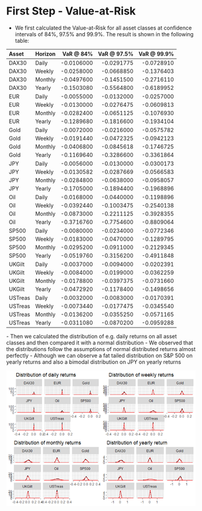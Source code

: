 # First Step - Value-at-Risk

-   We first calculated the Value-at-Risk for all asset classes at confidence intervals of 84%, 97.5% and 99.9%. The result is shown in the following table:

<table class="table" style="margin-left: auto; margin-right: auto;">
<thead>
<tr>
<th style="text-align:left;">
Asset
</th>
<th style="text-align:left;">
Horizon
</th>
<th style="text-align:right;">
VaR @ 84%
</th>
<th style="text-align:right;">
VaR @ 97.5%
</th>
<th style="text-align:right;">
VaR @ 99.9%
</th>
</tr>
</thead>
<tbody>
<tr>
<td style="text-align:left;">
DAX30
</td>
<td style="text-align:left;">
Daily
</td>
<td style="text-align:right;">
-0.0106000
</td>
<td style="text-align:right;">
-0.0291775
</td>
<td style="text-align:right;">
-0.0728910
</td>
</tr>
<tr>
<td style="text-align:left;">
DAX30
</td>
<td style="text-align:left;">
Weekly
</td>
<td style="text-align:right;">
-0.0258000
</td>
<td style="text-align:right;">
-0.0668850
</td>
<td style="text-align:right;">
-0.1376403
</td>
</tr>
<tr>
<td style="text-align:left;">
DAX30
</td>
<td style="text-align:left;">
Monthly
</td>
<td style="text-align:right;">
-0.0497600
</td>
<td style="text-align:right;">
-0.1451500
</td>
<td style="text-align:right;">
-0.2716110
</td>
</tr>
<tr>
<td style="text-align:left;">
DAX30
</td>
<td style="text-align:left;">
Yearly
</td>
<td style="text-align:right;">
-0.1503080
</td>
<td style="text-align:right;">
-0.5564800
</td>
<td style="text-align:right;">
-0.6189952
</td>
</tr>
<tr>
<td style="text-align:left;">
EUR
</td>
<td style="text-align:left;">
Daily
</td>
<td style="text-align:right;">
-0.0055000
</td>
<td style="text-align:right;">
-0.0132000
</td>
<td style="text-align:right;">
-0.0257000
</td>
</tr>
<tr>
<td style="text-align:left;">
EUR
</td>
<td style="text-align:left;">
Weekly
</td>
<td style="text-align:right;">
-0.0130000
</td>
<td style="text-align:right;">
-0.0276475
</td>
<td style="text-align:right;">
-0.0609813
</td>
</tr>
<tr>
<td style="text-align:left;">
EUR
</td>
<td style="text-align:left;">
Monthly
</td>
<td style="text-align:right;">
-0.0282400
</td>
<td style="text-align:right;">
-0.0651125
</td>
<td style="text-align:right;">
-0.1076930
</td>
</tr>
<tr>
<td style="text-align:left;">
EUR
</td>
<td style="text-align:left;">
Yearly
</td>
<td style="text-align:right;">
-0.1289680
</td>
<td style="text-align:right;">
-0.1816600
</td>
<td style="text-align:right;">
-0.1934104
</td>
</tr>
<tr>
<td style="text-align:left;">
Gold
</td>
<td style="text-align:left;">
Daily
</td>
<td style="text-align:right;">
-0.0072000
</td>
<td style="text-align:right;">
-0.0216000
</td>
<td style="text-align:right;">
-0.0575782
</td>
</tr>
<tr>
<td style="text-align:left;">
Gold
</td>
<td style="text-align:left;">
Weekly
</td>
<td style="text-align:right;">
-0.0191440
</td>
<td style="text-align:right;">
-0.0472325
</td>
<td style="text-align:right;">
-0.0942123
</td>
</tr>
<tr>
<td style="text-align:left;">
Gold
</td>
<td style="text-align:left;">
Monthly
</td>
<td style="text-align:right;">
-0.0406800
</td>
<td style="text-align:right;">
-0.0845618
</td>
<td style="text-align:right;">
-0.1746725
</td>
</tr>
<tr>
<td style="text-align:left;">
Gold
</td>
<td style="text-align:left;">
Yearly
</td>
<td style="text-align:right;">
-0.1169640
</td>
<td style="text-align:right;">
-0.3286600
</td>
<td style="text-align:right;">
-0.3361864
</td>
</tr>
<tr>
<td style="text-align:left;">
JPY
</td>
<td style="text-align:left;">
Daily
</td>
<td style="text-align:right;">
-0.0056000
</td>
<td style="text-align:right;">
-0.0130000
</td>
<td style="text-align:right;">
-0.0300173
</td>
</tr>
<tr>
<td style="text-align:left;">
JPY
</td>
<td style="text-align:left;">
Weekly
</td>
<td style="text-align:right;">
-0.0130582
</td>
<td style="text-align:right;">
-0.0287669
</td>
<td style="text-align:right;">
-0.0566583
</td>
</tr>
<tr>
<td style="text-align:left;">
JPY
</td>
<td style="text-align:left;">
Monthly
</td>
<td style="text-align:right;">
-0.0284800
</td>
<td style="text-align:right;">
-0.0638000
</td>
<td style="text-align:right;">
-0.0958057
</td>
</tr>
<tr>
<td style="text-align:left;">
JPY
</td>
<td style="text-align:left;">
Yearly
</td>
<td style="text-align:right;">
-0.1705000
</td>
<td style="text-align:right;">
-0.1894400
</td>
<td style="text-align:right;">
-0.1968896
</td>
</tr>
<tr>
<td style="text-align:left;">
Oil
</td>
<td style="text-align:left;">
Daily
</td>
<td style="text-align:right;">
-0.0168000
</td>
<td style="text-align:right;">
-0.0440000
</td>
<td style="text-align:right;">
-0.1198896
</td>
</tr>
<tr>
<td style="text-align:left;">
Oil
</td>
<td style="text-align:left;">
Weekly
</td>
<td style="text-align:right;">
-0.0392440
</td>
<td style="text-align:right;">
-0.1003475
</td>
<td style="text-align:right;">
-0.2540138
</td>
</tr>
<tr>
<td style="text-align:left;">
Oil
</td>
<td style="text-align:left;">
Monthly
</td>
<td style="text-align:right;">
-0.0873000
</td>
<td style="text-align:right;">
-0.2211125
</td>
<td style="text-align:right;">
-0.3928355
</td>
</tr>
<tr>
<td style="text-align:left;">
Oil
</td>
<td style="text-align:left;">
Yearly
</td>
<td style="text-align:right;">
-0.3716760
</td>
<td style="text-align:right;">
-0.7754600
</td>
<td style="text-align:right;">
-0.8809064
</td>
</tr>
<tr>
<td style="text-align:left;">
SP500
</td>
<td style="text-align:left;">
Daily
</td>
<td style="text-align:right;">
-0.0080000
</td>
<td style="text-align:right;">
-0.0234000
</td>
<td style="text-align:right;">
-0.0772346
</td>
</tr>
<tr>
<td style="text-align:left;">
SP500
</td>
<td style="text-align:left;">
Weekly
</td>
<td style="text-align:right;">
-0.0183000
</td>
<td style="text-align:right;">
-0.0470000
</td>
<td style="text-align:right;">
-0.1289795
</td>
</tr>
<tr>
<td style="text-align:left;">
SP500
</td>
<td style="text-align:left;">
Monthly
</td>
<td style="text-align:right;">
-0.0295200
</td>
<td style="text-align:right;">
-0.0911000
</td>
<td style="text-align:right;">
-0.2129345
</td>
</tr>
<tr>
<td style="text-align:left;">
SP500
</td>
<td style="text-align:left;">
Yearly
</td>
<td style="text-align:right;">
-0.0519760
</td>
<td style="text-align:right;">
-0.3156200
</td>
<td style="text-align:right;">
-0.4911848
</td>
</tr>
<tr>
<td style="text-align:left;">
UKGilt
</td>
<td style="text-align:left;">
Daily
</td>
<td style="text-align:right;">
-0.0037000
</td>
<td style="text-align:right;">
-0.0094000
</td>
<td style="text-align:right;">
-0.0202391
</td>
</tr>
<tr>
<td style="text-align:left;">
UKGilt
</td>
<td style="text-align:left;">
Weekly
</td>
<td style="text-align:right;">
-0.0084000
</td>
<td style="text-align:right;">
-0.0199000
</td>
<td style="text-align:right;">
-0.0362259
</td>
</tr>
<tr>
<td style="text-align:left;">
UKGilt
</td>
<td style="text-align:left;">
Monthly
</td>
<td style="text-align:right;">
-0.0178800
</td>
<td style="text-align:right;">
-0.0397375
</td>
<td style="text-align:right;">
-0.0731660
</td>
</tr>
<tr>
<td style="text-align:left;">
UKGilt
</td>
<td style="text-align:left;">
Yearly
</td>
<td style="text-align:right;">
-0.0472920
</td>
<td style="text-align:right;">
-0.1178400
</td>
<td style="text-align:right;">
-0.1498656
</td>
</tr>
<tr>
<td style="text-align:left;">
USTreas
</td>
<td style="text-align:left;">
Daily
</td>
<td style="text-align:right;">
-0.0032000
</td>
<td style="text-align:right;">
-0.0083000
</td>
<td style="text-align:right;">
-0.0170391
</td>
</tr>
<tr>
<td style="text-align:left;">
USTreas
</td>
<td style="text-align:left;">
Weekly
</td>
<td style="text-align:right;">
-0.0073440
</td>
<td style="text-align:right;">
-0.0177475
</td>
<td style="text-align:right;">
-0.0345540
</td>
</tr>
<tr>
<td style="text-align:left;">
USTreas
</td>
<td style="text-align:left;">
Monthly
</td>
<td style="text-align:right;">
-0.0136200
</td>
<td style="text-align:right;">
-0.0355250
</td>
<td style="text-align:right;">
-0.0571165
</td>
</tr>
<tr>
<td style="text-align:left;">
USTreas
</td>
<td style="text-align:left;">
Yearly
</td>
<td style="text-align:right;">
-0.0311080
</td>
<td style="text-align:right;">
-0.0870200
</td>
<td style="text-align:right;">
-0.0959288
</td>
</tr>
</tbody>
</table>
-   Then we calculated the distribution of e.g. daily returns on all asset classes and then compared it with a normal distribution
-   We observed that the distributions follow the assumptions of normal distributed returns almost perfectly
-   Although we can observe a fat tailed distribution on S&P 500 on yearly returns and also a bimodal distribution on JPY on yearly returns

![](notes_on_project_files/figure-markdown_github/unnamed-chunk-2-1.png)
